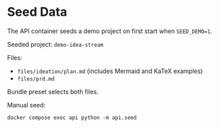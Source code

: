 # Seed Data

The API container seeds a demo project on first start when `SEED_DEMO=1`.

Seeded project: `demo-idea-stream`

Files:

- `files/ideation/plan.md` (includes Mermaid and KaTeX examples)
- `files/prd.md`

Bundle preset selects both files.

Manual seed:

`docker compose exec api python -m api.seed`

